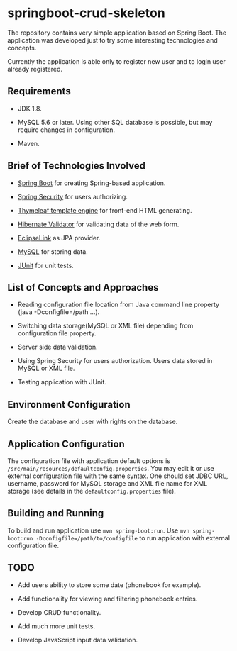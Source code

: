 # springboot-crud-skeleton

The repository contains very simple application based on Spring Boot.
The application was developed just to try some interesting technologies
and concepts.

Currently the application is able only to register new user and to
login user already registered.

## Requirements

 * JDK 1.8.

 * MySQL 5.6 or later. Using other SQL database is possible, but may require changes
in configuration.

 * Maven.

## Brief of Technologies Involved

* [Spring Boot](http://projects.spring.io/spring-boot/) for creating Spring-based application.

* [Spring Security](http://projects.spring.io/spring-security/) for users authorizing.

* [Thymeleaf template engine](http://www.thymeleaf.org/) for front-end HTML generating.

* [Hibernate Validator](http://hibernate.org/validator/) for validating data of the web form.

* [EclipseLink](http://eclipse.org/eclipselink/) as JPA provider.

* [MySQL](https://www.mysql.com/) for storing data.

* [JUnit](http://junit.org/) for unit tests.

## List of Concepts and Approaches

* Reading configuration file location from Java command line property (java -Dconfigfile=/path ...).

* Switching data storage(MySQL or XML file) depending from configuration file property.

* Server side data validation.

* Using Spring Security for users authorization. Users data stored in MySQL or XML file.

* Testing application with JUnit.

## Environment Configuration

Create the database and user with rights on the database.

## Application Configuration

The configuration file with application default options is `/src/main/resources/defaultconfig.properties`.
You may edit it or use external configuration file with the same syntax.
One should set JDBC URL, username, password for MySQL storage and XML file name for XML storage
(see details in the `defaultconfig.properties` file).

## Building and Running

To build and run application use `mvn spring-boot:run`.
Use `mvn spring-boot:run -Dconfigfile=/path/to/configfile` to run application with external configuration
file. 

## TODO

* Add users ability to store some date (phonebook for example).

* Add functionality for viewing and filtering phonebook entries.

* Develop CRUD functionality.

* Add much more unit tests.

* Develop JavaScript input data validation.

